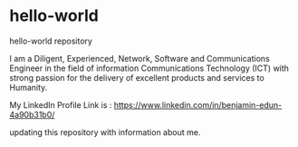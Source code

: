 # hello-world
hello-world repository

I am a Diligent, Experienced, Network, Software and Communications Engineer in the field of 
information Communications Technology (ICT) with strong passion for the delivery of excellent
products and services to Humanity.

My LinkedIn Profile Link is : https://www.linkedin.com/in/benjamin-edun-4a90b31b0/


updating this repository with information about me.
